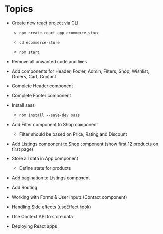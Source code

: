 # Topics

- Create new react project via CLI

  - `npx create-react-app ecommerce-store`

  - `cd ecommerce-store`

  - `npm start`

- Remove all unwanted code and lines

- Add components for Header, Footer, Admin, Filters, Shop, Wishlist, Orders, Cart, Contact

- Complete Header component

- Complete Footer component

- Install sass
  - `npm install --save-dev sass`

- Add Filter component to Shop component
  - Filter should be based on Price, Rating and Discount

- Add Listings component to Shop component (show first 12 products on first page)

- Store all data in App component
  - Define state for products

- Add pagination to Listings component

- Add Routing

- Working with Forms & User Inputs (Contact component)

- Handling Side effects (useEffect hook)

- Use Context API to store data

- Deploying React apps
